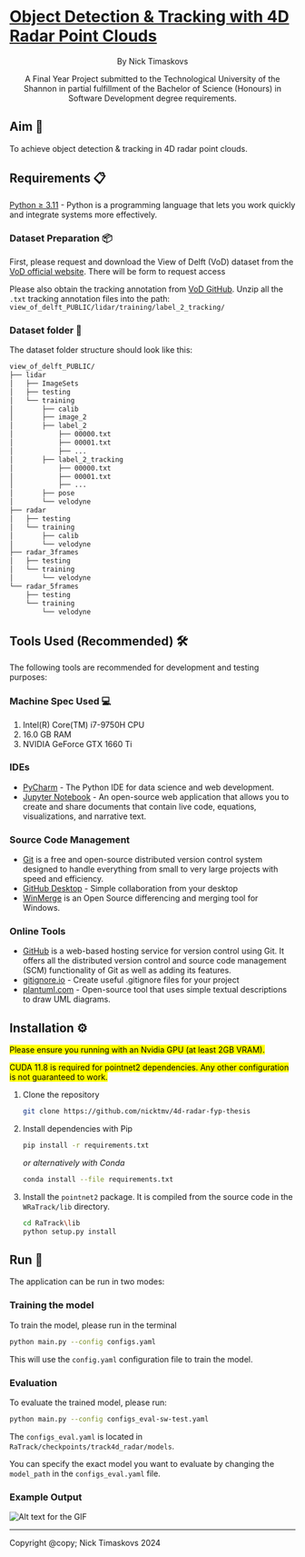 
# [Object Detection & Tracking with 4D Radar Point Clouds](https://github.com/nicktmv/four-d-radar-thesis/)

<p align="center">
By Nick Timaskovs<br/>
</p>
<p align="center">
A Final Year Project submitted to the Technological University of the Shannon in partial fulfillment of the Bachelor of Science (Honours) in Software Development degree requirements.
</p>

## Aim 🎯

To achieve object detection & tracking in 4D radar point clouds.

## Requirements 📋

[Python &ge; 3.11](https://www.python.org/downloads/) - Python is a programming language that lets you work quickly and integrate systems more effectively.

### Dataset Preparation 📦

First, please request and download the View of Delft (VoD) dataset from the [VoD official website](https://tudelft-iv.github.io/view-of-delft-dataset/).
There will be form to request access

Please also obtain the tracking annotation from [VoD GitHub](https://tudelft-iv.github.io/view-of-delft-dataset/docs/ANNOTATION.html). Unzip all the `.txt` tracking annotation files into the path: `view_of_delft_PUBLIC/lidar/training/label_2_tracking/`

### Dataset folder 📂

The dataset folder structure should look like this:

```txt
view_of_delft_PUBLIC/
├── lidar
│   ├── ImageSets
│   ├── testing
│   └── training
│       ├── calib
│       ├── image_2
│       ├── label_2
│           ├── 00000.txt
│           ├── 00001.txt
│           ├── ...
│       ├── label_2_tracking
│           ├── 00000.txt
│           ├── 00001.txt
│           ├── ...
│       ├── pose
│       └── velodyne
├── radar
│   ├── testing
│   └── training
│       ├── calib
│       └── velodyne
├── radar_3frames
│   ├── testing
│   └── training
│       └── velodyne
└── radar_5frames
    ├── testing
    └── training
        └── velodyne
```

## Tools Used (Recommended) 🛠️

The following tools are recommended for development and testing purposes:

### Machine Spec Used 💻

1. Intel(R) Core(TM) i7-9750H CPU
2. 16.0 GB RAM
3. NVIDIA GeForce GTX 1660 Ti

### IDEs

* [PyCharm](https://www.jetbrains.com/pycharm/) - The Python IDE for data science and web development.
* [Jupyter Notebook](https://jupyter.org/) - An open-source web application that allows you to create and share documents that contain live code, equations, visualizations, and narrative text.

### Source Code Management

* [Git](https://git-scm.com/) is a free and open-source distributed version control system designed to handle everything from small to very large projects with speed and efficiency.
* [GitHub Desktop](https://desktop.github.com/) - Simple collaboration from your desktop
* [WinMerge](https://winmerge.org/) is an Open Source differencing and merging tool for Windows.

### Online Tools

* [GitHub](https://www.github.com) is a web-based hosting service for version control using Git. It offers all the distributed version control and source code management (SCM) functionality of Git as well as adding its features.
* [gitignore.io](https://www.toptal.com/developers/gitignore) - Create useful .gitignore files for your project
* [plantuml.com](https://plantuml.com/) - Open-source tool that uses simple textual descriptions to draw UML diagrams.

## Installation ⚙️

<mark> Please ensure you running with an Nvidia GPU (at least 2GB VRAM).</mark>

<mark>CUDA 11.8 is required for pointnet2 dependencies. Any other configuration is not guaranteed to work.</mark>

1. Clone the repository

    ```bash
    git clone https://github.com/nicktmv/4d-radar-fyp-thesis
    ```

2. Install dependencies with Pip

   ```bash
   pip install -r requirements.txt
   ```

   *or alternatively with Conda*

   ```bash
   conda install --file requirements.txt
   ```

3. Install the `pointnet2` package. It is compiled from the source code in the `WRaTrack/lib` directory.

    ```bash
    cd RaTrack\lib
    python setup.py install
    ```

## Run 🚀

The application can be run in two modes:

### Training the model

To train the model, please run in the terminal

```bash
python main.py --config configs.yaml
```

This will use the `config.yaml` configuration file to train the model.

### Evaluation

To evaluate the trained model, please run:

```bash
python main.py --config configs_eval-sw-test.yaml
```

The `configs_eval.yaml` is located in `RaTrack/checkpoints/track4d_radar/models`.

You can specify the exact model you want to evaluate by changing the `model_path` in the `configs_eval.yaml` file.

### Example Output

![Alt text for the GIF](docs/images/4d-radar-track-predictions.gif)

---

Copyright @copy; Nick Timaskovs 2024
